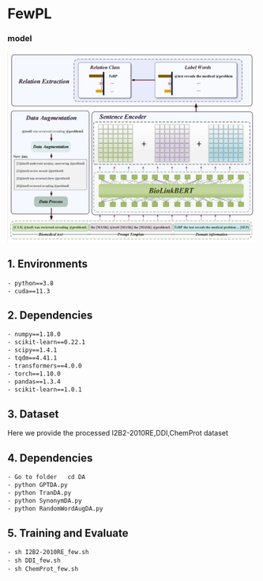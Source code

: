 # FewPL
### model
<p align="center">
  <img src="./fig/model.png" />
</p>

## 1. Environments

```
- python==3.8
- cuda==11.3
```

## 2. Dependencies

```
- numpy==1.18.0
- scikit-learn==0.22.1
- scipy==1.4.1
- tqdm==4.41.1
- transformers==4.0.0
- torch==1.10.0
- pandas==1.3.4
- scikit-learn==1.0.1
```

## 3. Dataset

Here we provide the processed I2B2-2010RE,DDI,ChemProt dataset


## 4. Dependencies

```
- Go to folder   cd DA 
- python GPTDA.py
- python TranDA.py
- python SynonymDA.py
- python RandomWordAugDA.py

```


## 5. Training and Evaluate

```bash
- sh I2B2-2010RE_few.sh
- sh DDI_few.sh
- sh ChemProt_few.sh
